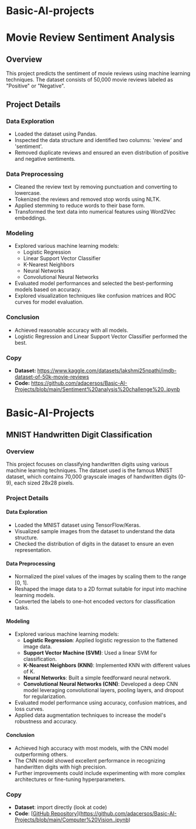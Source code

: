 # Basic-AI-projects

# Movie Review Sentiment Analysis

## Overview

This project predicts the sentiment of movie reviews using machine learning techniques. The dataset consists of 50,000 movie reviews labeled as "Positive" or "Negative".

## Project Details
### Data Exploration

- Loaded the dataset using Pandas.
- Inspected the data structure and identified two columns: 'review' and 'sentiment'.
- Removed duplicate reviews and ensured an even distribution of positive and negative sentiments.

### Data Preprocessing

- Cleaned the review text by removing punctuation and converting to lowercase.
- Tokenized the reviews and removed stop words using NLTK.
- Applied stemming to reduce words to their base form.
- Transformed the text data into numerical features using Word2Vec embeddings.

### Modeling

- Explored various machine learning models:
  - Logistic Regression
  - Linear Support Vector Classifier
  - K-Nearest Neighbors
  - Neural Networks
  - Convolutional Neural Networks
- Evaluated model performances and selected the best-performing models based on accuracy.
- Explored visualization techniques like confusion matrices and ROC curves for model evaluation.

### Conclusion

- Achieved reasonable accuracy with all models.
- Logistic Regression and Linear Support Vector Classifier performed the best.

### Copy
- **Dataset:** https://www.kaggle.com/datasets/lakshmi25npathi/imdb-dataset-of-50k-movie-reviews
-  **Code:** https://github.com/adacersos/Basic-AI-Projects/blob/main/Sentiment%20analysis%20challenge%20..ipynb

# Basic-AI-Projects  
## MNIST Handwritten Digit Classification

### Overview
This project focuses on classifying handwritten digits using various machine learning techniques. The dataset used is the famous MNIST dataset, which contains 70,000 grayscale images of handwritten digits (0-9), each sized 28x28 pixels.

### Project Details

#### Data Exploration
- Loaded the MNIST dataset using TensorFlow/Keras.
- Visualized sample images from the dataset to understand the data structure.
- Checked the distribution of digits in the dataset to ensure an even representation.

#### Data Preprocessing
- Normalized the pixel values of the images by scaling them to the range [0, 1].
- Reshaped the image data to a 2D format suitable for input into machine learning models.
- Converted the labels to one-hot encoded vectors for classification tasks.

#### Modeling
- Explored various machine learning models:
  - **Logistic Regression**: Applied logistic regression to the flattened image data.
  - **Support Vector Machine (SVM)**: Used a linear SVM for classification.
  - **K-Nearest Neighbors (KNN)**: Implemented KNN with different values of K.
  - **Neural Networks**: Built a simple feedforward neural network.
  - **Convolutional Neural Networks (CNN)**: Developed a deep CNN model leveraging convolutional layers, pooling layers, and dropout for regularization.
- Evaluated model performance using accuracy, confusion matrices, and loss curves.
- Applied data augmentation techniques to increase the model's robustness and accuracy.

#### Conclusion
- Achieved high accuracy with most models, with the CNN model outperforming others.
- The CNN model showed excellent performance in recognizing handwritten digits with high precision.
- Further improvements could include experimenting with more complex architectures or fine-tuning hyperparameters.

### Copy
- **Dataset**: import directly (look at code)
- **Code**: [[GitHub Repository](https://github.com/adacersos/Basic-AI-Projects/blob/main/MNIST%20Digit%20Classification.ipynb)](https://github.com/adacersos/Basic-AI-Projects/blob/main/Computer%20Vision..ipynb)
